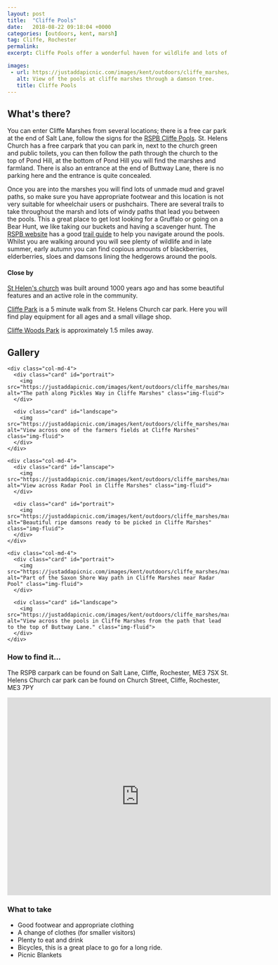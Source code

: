 ```yaml
---
layout: post
title:  "Cliffe Pools"
date:   2018-08-22 09:18:04 +0000
categories: [outdoors, kent, marsh]
tag: Cliffe, Rochester
permalink: 
excerpt: Cliffe Pools offer a wonderful haven for wildlife and lots of great walking and cycling trails for visitors.  In the late summer, autumn look out for blackberries, elderberries, sloes and damosons. This is a great place to go bird watching you may even see a flock of green parakeets.

images: 
 - url: https://justaddapicnic.com/images/kent/outdoors/cliffe_marshes/marshes7.jpeg
   alt: View of the pools at cliffe marshes through a damson tree.
   title: Cliffe Pools
---
```


## What's there?
You can enter Cliffe Marshes from several locations; there is a free car park at the end of Salt Lane, follow the signs for the [RSPB Cliffe Pools](https://www.rspb.org.uk/reserves-and-events/reserves-a-z/cliffe-pools/).  St. Helens Church has a free carpark that you can park in, next to the church green and public toilets, you can then follow the path through the church to the top of Pond Hill, at the bottom of Pond Hill you will find the marshes and farmland.  There is also an entrance at the end of Buttway Lane, there is no parking here and the entrance is quite concealed.

Once you are into the marshes you will find lots of unmade mud and gravel paths, so make sure you have appropriate footwear and this location is not very suitable for wheelchair users or pushchairs.  There are several trails to take throughout the marsh and lots of windy paths that lead you between the pools.  This a great place to get lost looking for a Gruffalo or going on a Bear Hunt, we like taking our buckets and having a scavenger hunt.  The [RSPB website](https://www.rspb.org.uk/reserves-and-events/reserves-a-z/cliffe-pools/) has a good [trail guide](https://www.rspb.org.uk/globalassets/downloads/documents/reserves/cliffe-pools-trail-guide.pdf) to help you navigate around the pools.  Whilst you are walking around you will see plenty of wildlife and in late summer, early autumn you can find copious amounts of blackberries, elderberries, sloes and damsons lining the hedgerows around the pools.

#### Close by
[St Helen's church](http://cliffechurch.org/index.html) was built around 1000 years ago and has some beautiful features and an active role in the community.

[Cliffe Park](/outdoors/kent/park/2018/01/04/cliffe-park.html) is a 5 minute walk from St. Helens Church car park.  Here you will find play equipment for all ages and a small village shop.

[Cliffe Woods Park](/outdoors/kent/park/2018/05/08/cliffe-woods.html) is approximately 1.5 miles away.

## Gallery

<div class="container">

  <div class="row">

    <div class="col-md-4">
      <div class="card" id="portrait">
        <img src="https://justaddapicnic.com/images/kent/outdoors/cliffe_marshes/marshes2.jpeg" alt="The path along Pickles Way in Cliffe Marshes" class="img-fluid">
      </div>

      <div class="card" id="landscape">
        <img src="https://justaddapicnic.com/images/kent/outdoors/cliffe_marshes/marshes1.jpg" alt="View across one of the farmers fields at Cliffe Marshes" class="img-fluid">
      </div>  
    </div>

    <div class="col-md-4">
      <div class="card" id="lanscape">
        <img src="https://justaddapicnic.com/images/kent/outdoors/cliffe_marshes/marshes4.jpeg" alt="View across Radar Pool in Cliffe Marshes" class="img-fluid">
      </div>

      <div class="card" id="portrait">
        <img src="https://justaddapicnic.com/images/kent/outdoors/cliffe_marshes/marshes3.jpeg" alt="Beautiful ripe damsons ready to be picked in Cliffe Marshes" class="img-fluid">
      </div>
    </div>

    <div class="col-md-4">
      <div class="card" id="portrait">
        <img src="https://justaddapicnic.com/images/kent/outdoors/cliffe_marshes/marshes5.jpeg" alt="Part of the Saxon Shore Way path in Cliffe Marshes near Radar Pool" class="img-fluid">
      </div>

      <div class="card" id="landscape">
        <img src="https://justaddapicnic.com/images/kent/outdoors/cliffe_marshes/marshes6.jpeg" alt="View across the pools in Cliffe Marshes from the path that lead to the top of Buttway Lane." class="img-fluid">
      </div>
    </div>

  </div>      
</div>


### How to find it...
The RSPB carpark can be found on Salt Lane, Cliffe, Rochester, ME3 7SX
St. Helens Church car park can be found on Church Street, Cliffe, Rochester, ME3 7PY

<iframe src="https://www.google.com/maps/embed?pb=!1m18!1m12!1m3!1d9941.947281602903!2d0.4693814282459068!3d51.4675779031862!2m3!1f0!2f0!3f0!3m2!1i1024!2i768!4f13.1!3m3!1m2!1s0x47d8cec961edb18b%3A0x786ff2ed1f5b89d7!2sRSPB+Cliffe+Pools!5e0!3m2!1sen!2suk!4v1534929692130" width="600" height="450" frameborder="0" style="border:0" allowfullscreen></iframe>

### What to take
* Good footwear and appropriate clothing
* A change of clothes (for smaller visitors)
* Plenty to eat and drink
* Bicycles, this is a great place to go for a long ride.
* Picnic Blankets